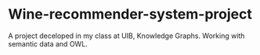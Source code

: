 # Wine-recommender-system-project
A project deceloped in my class at UIB, Knowledge Graphs. Working with semantic data and OWL. 
